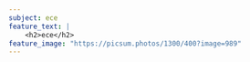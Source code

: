 ```yaml
---
subject: ece
feature_text: |
    <h2>ece</h2>
feature_image: "https://picsum.photos/1300/400?image=989"
---
```


